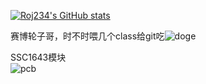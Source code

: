 [![Roj234's GitHub stats](https://github-readme-stats.vercel.app/api?username=roj234)](https://github.com/anuraghazra/github-readme-stats)


赛博轮子哥，时不时喂几个class给git吃![doge](https://user-images.githubusercontent.com/82699138/230711540-a196d7a3-f29f-418b-8dff-d03afb1505c5.png)  
  
SSC1643模块  
![pcb](https://user-images.githubusercontent.com/82699138/230712221-b1511501-3558-41d9-96da-e9e4f0831e1e.png)
